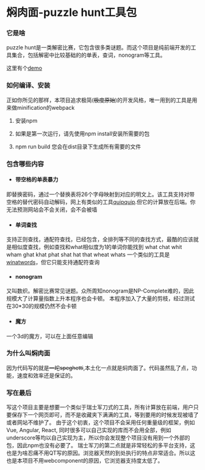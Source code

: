 # 焖肉面-puzzle hunt工具包
### 它是啥
puzzle hunt是一类解密比赛，它包含很多类谜题。而这个项目是纯前端开发的工具集合，包括解密中比较基础的的单表，查词，nonogram等工具。

这里有个[demo](https://philippica.github.io/cipher_machine/)

### 如何编译、安装
正如你所见的那样，本项目追求极简(~~极度原始~~)的开发风格，唯一用到的工具是用来做minification的webpack

1. 安装npm

2. 如果是第一次运行，请先使用npm install安装所需要的包

3. npm run build
您会在dist目录下生成所有需要的文件

### 包含哪些内容
- #### 带空格的单表暴力
即替换密码，通过一个替换表将26个字母映射到对应的明文上。该工具支持对带空格的替代密码自动解码，网上有类似的工具[quipquip](https://www.quipqiup.com/ "quipquip").但它的计算放在后端。你无法预测网站会不会关闭，会不会被墙
- #### 单词查找
支持正则查找，通配符查找，已经包含，全排列等不同的查找方式，最酷的应该就是相似度查找，例如查找和what相似度为1的单词你能找到
what
chat
whit
wham
ghat
khat
phat
shat
hat
that
wheat
whats
一个类似的工具是[winatwords](https://winatwords.com/ "winatwords")，但它只能支持通配符查询
- #### nonogram
又叫数织。解密比赛常见谜题。众所周知nonogram是NP-Complete难的，因此规模大了计算量指数上升本程序也会卡顿。
本程序加入了大量的剪枝，经过测试在30*30的规模仍然不会卡顿

- #### 魔方
一个3d的魔方，可以在上面任意编辑

### 为什么叫焖肉面
因为代码写的就是~~一坨speghetti~~,本土化一点就是焖肉面了。代码虽然乱了点，功能，速度和效率还是保证的。

### 写在最后
写这个项目主要是想要一个类似于瑞士军刀式的工具，所有计算放在前端，用户只要保存下一个网页即可，而不是收藏夹下满满的工具，等到要用的时候发现被墙了或者网站不维护了。
由于这个初衷，这个项目不会采用任何重量级的框架，例如Vue, Angular, React, 同时很多可以自己实现的库而不会用全部，例如underscore等均以自己实现为主，所以你会发现整个项目没有用到一个外部的包，因此npm也没有必要了。
瑞士军刀的第二点就是非常轻松的多平台支持，这也是为啥忍痛不用QT写的原因。浏览器天然的到处执行的特点非常适合。所以这也是本项目不用webcomponent的原因，它浏览器支持度太低了。


